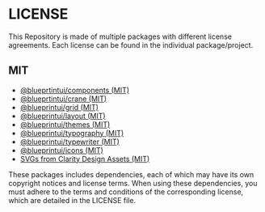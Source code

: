 # LICENSE

This Repository is made of multiple packages with different license agreements.
Each license can be found in the individual package/project.

## MIT

- [@blueprtintui/components (MIT)](https://github.com/blueprintui/blueprintui/blob/main/projects/components/LICENSE.md)
- [@blueprtintui/crane (MIT)](https://github.com/blueprintui/blueprintui/blob/main/projects/crane/LICENSE.md)
- [@blueprintui/grid (MIT)](https://github.com/blueprintui/blueprintui/blob/main/projects/grid/LICENSE.md)
- [@blueprintui/layout (MIT)](https://github.com/blueprintui/blueprintui/blob/main/projects/layout/LICENSE.md)
- [@blueprintui/themes (MIT)](https://github.com/blueprintui/blueprintui/blob/main/projects/themes/LICENSE.md)
- [@blueprintui/typography (MIT)](https://github.com/blueprintui/blueprintui/blob/main/projects/typography/LICENSE.md)
- [@blueprintui/typewriter (MIT)](https://github.com/blueprintui/blueprintui/blob/main/projects/typewriter/LICENSE.md)
- [@blueprintui/icons (MIT)](https://github.com/blueprintui/blueprintui/blob/main/projects/icons/LICENSE.md)
- [SVGs from Clarity Design Assets (MIT)](https://github.com/vmware/clarity-assets)

These packages includes dependencies, each of which may have its own copyright notices and license terms. When using these dependencies, you must adhere to the terms and conditions of the corresponding license, which are detailed in the LICENSE file.
